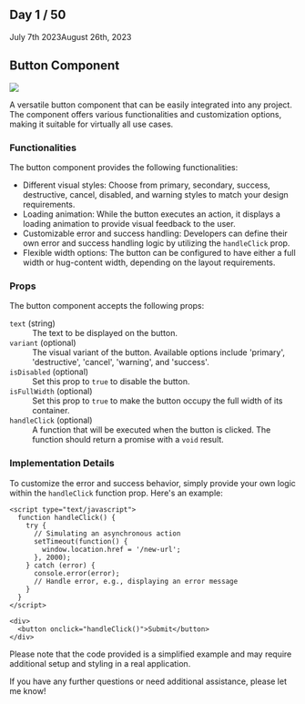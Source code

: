 <!-- Button Component -->
<h2>Day 1 / 50</h2>

<p>July 7th 2023August 26th, 2023</p>

<h2>Button Component</h2>

<img src='https://cdn.discordapp.com/attachments/715319623637270638/1133486849621512283/image.png'/>

<p>A versatile button component that can be easily integrated into any project. The component offers various functionalities and customization options, making it suitable for virtually all use cases.</p>

<h3>Functionalities</h3>

<p>The button component provides the following functionalities:</p>

<ul>
  <li>Different visual styles: Choose from primary, secondary, success, destructive, cancel, disabled, and warning styles to match your design requirements.</li>
  <li>Loading animation: While the button executes an action, it displays a loading animation to provide visual feedback to the user.</li>
  <li>Customizable error and success handling: Developers can define their own error and success handling logic by utilizing the <code>handleClick</code> prop.</li>
  <li>Flexible width options: The button can be configured to have either a full width or hug-content width, depending on the layout requirements.</li>
</ul>

<h3>Props</h3>

<p>The button component accepts the following props:</p>

<dl>
  <dt><code>text</code> (string)</dt>
  <dd>The text to be displayed on the button.</dd>
  <dt><code>variant</code> (optional)</dt>
  <dd>The visual variant of the button. Available options include 'primary', 'destructive', 'cancel', 'warning', and 'success'.</dd>
  <dt><code>isDisabled</code> (optional)</dt>
  <dd>Set this prop to <code>true</code> to disable the button.</dd>
  <dt><code>isFullWidth</code> (optional)</dt>
  <dd>Set this prop to <code>true</code> to make the button occupy the full width of its container.</dd>
  <dt><code>handleClick</code> (optional)</dt>
  <dd>A function that will be executed when the button is clicked. The function should return a promise with a <code>void</code> result.</dd>
</dl>

<h3>Implementation Details</h3>

<p>To customize the error and success behavior, simply provide your own logic within the <code>handleClick</code> function prop. Here's an example:</p>

<pre><code>&lt;script type="text/javascript"&gt;
  function handleClick() {
    try {
      // Simulating an asynchronous action
      setTimeout(function() {
        window.location.href = '/new-url';
      }, 2000);
    } catch (error) {
      console.error(error);
      // Handle error, e.g., displaying an error message
    }
  }
&lt;/script&gt;

&lt;div&gt;
  &lt;button onclick="handleClick()"&gt;Submit&lt;/button&gt;
&lt;/div&gt;
</code></pre>

<p>Please note that the code provided is a simplified example and may require additional setup and styling in a real application.</p>

<p>If you have any further questions or need additional assistance, please let me know!</p>
